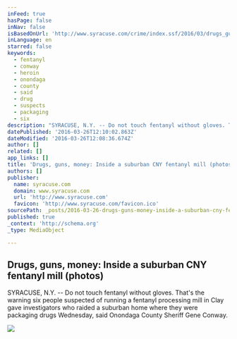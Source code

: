 ```yaml
---
inFeed: true
hasPage: false
inNav: false
isBasedOnUrl: 'http://www.syracuse.com/crime/index.ssf/2016/03/drugs_guns_money_inside_the_clay_fentanyl_mill.html'
inLanguage: en
starred: false
keywords:
  - fentanyl
  - conway
  - heroin
  - onondaga
  - county
  - said
  - drug
  - suspects
  - packaging
  - six
description: "SYRACUSE, N.Y. -- Do not touch fentanyl without gloves. That's the warning six people suspected of running a fentanyl processing mill in Clay gave investigators who raided a suburban home where they were packaging drugs Wednesday, said Onondaga County Sheriff Gene Conway."
datePublished: '2016-03-26T12:10:02.863Z'
dateModified: '2016-03-26T12:08:36.674Z'
author: []
related: []
app_links: []
title: 'Drugs, guns, money: Inside a suburban CNY fentanyl mill (photos)'
authors: []
publisher:
  name: syracuse.com
  domain: www.syracuse.com
  url: 'http://www.syracuse.com'
  favicon: 'http://www.syracuse.com/favicon.ico'
sourcePath: _posts/2016-03-26-drugs-guns-money-inside-a-suburban-cny-fentanyl-mill-pho.md
published: true
_context: 'http://schema.org'
_type: MediaObject

---
```

<article style=""><h1>Drugs, guns, money: Inside a suburban CNY fentanyl mill (photos)</h1><p>SYRACUSE, N.Y. -- Do not touch fentanyl without gloves. That's the warning six people suspected of running a fentanyl processing mill in Clay gave investigators who raided a suburban home where they were packaging drugs Wednesday, said Onondaga County Sheriff Gene Conway.</p><img src="http://image.syracuse.com/home/syr-media/width620/img/post-standard/photo/2016/03/25/20018829-large.jpg" /></article>
